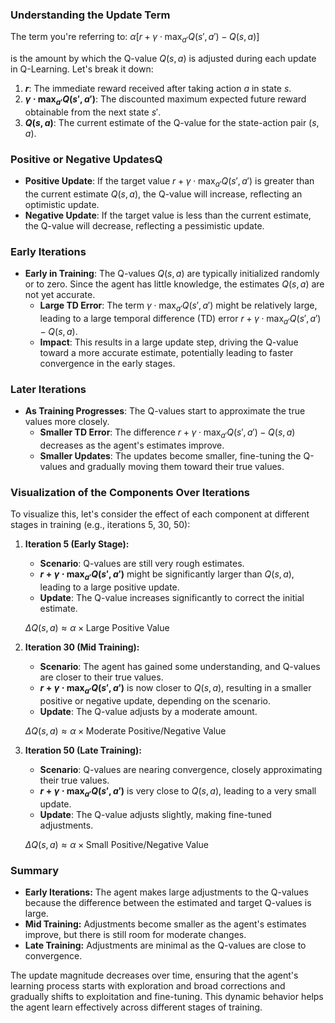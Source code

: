### Understanding the Update Term
The term you're referring to:
$\alpha \left[r + \gamma \cdot \max_{a'} Q(s', a') - Q(s, a)\right]$

is the amount by which the Q-value $Q(s, a)$ is adjusted during each update in Q-Learning. Let's break it down:
1. **$r$**: The immediate reward received after taking action $a$ in state $s$.
2. **$\gamma \cdot \max_{a'} Q(s', a')$**: The discounted maximum expected future reward obtainable from the next state $s'$.
3. **$Q(s, a)$**: The current estimate of the Q-value for the state-action pair $(s, a)$.

### Positive or Negative UpdatesQ
- **Positive Update**: If the target value $r + \gamma \cdot \max_{a'} Q(s', a')$ is greater than the current estimate $Q(s, a)$, the Q-value will increase, reflecting an optimistic update.
- **Negative Update**: If the target value is less than the current estimate, the Q-value will decrease, reflecting a pessimistic update.

### Early Iterations
- **Early in Training**: The Q-values $Q(s, a)$ are typically initialized randomly or to zero. Since the agent has little knowledge, the estimates $Q(s, a)$ are not yet accurate.
    - **Large TD Error**: The term $\gamma \cdot \max_{a'} Q(s', a')$ might be relatively large, leading to a large temporal difference (TD) error $r + \gamma \cdot \max_{a'} Q(s', a') - Q(s, a)$.
    - **Impact**: This results in a large update step, driving the Q-value toward a more accurate estimate, potentially leading to faster convergence in the early stages.

### Later Iterations

- **As Training Progresses**: The Q-values start to approximate the true values more closely.
    - **Smaller TD Error**: The difference $r + \gamma \cdot \max_{a'} Q(s', a') - Q(s, a)$ decreases as the agent's estimates improve.
    - **Smaller Updates**: The updates become smaller, fine-tuning the Q-values and gradually moving them toward their true values.

### Visualization of the Components Over Iterations

To visualize this, let's consider the effect of each component at different stages in training (e.g., iterations 5, 30, 50):

1. **Iteration 5 (Early Stage):**
    
    - **Scenario**: Q-values are still very rough estimates.
    - **$r + \gamma \cdot \max_{a'} Q(s', a')$** might be significantly larger than $Q(s, a)$, leading to a large positive update.
    - **Update**: The Q-value increases significantly to correct the initial estimate.
    
    $\Delta Q(s,a) \approx \alpha \times \text{Large Positive Value}$
    
2. **Iteration 30 (Mid Training):**
    
    - **Scenario**: The agent has gained some understanding, and Q-values are closer to their true values.
    - **$r + \gamma \cdot \max_{a'} Q(s', a')$** is now closer to $Q(s, a)$, resulting in a smaller positive or negative update, depending on the scenario.
    - **Update**: The Q-value adjusts by a moderate amount.
    
    $\Delta Q(s,a) \approx \alpha \times \text{Moderate Positive/Negative Value}$
    
3. **Iteration 50 (Late Training):**
    
    - **Scenario**: Q-values are nearing convergence, closely approximating their true values.
    - **$r + \gamma \cdot \max_{a'} Q(s', a')$** is very close to $Q(s, a)$, leading to a very small update.
    - **Update**: The Q-value adjusts slightly, making fine-tuned adjustments.
    
    $\Delta Q(s,a) \approx \alpha \times \text{Small Positive/Negative Value}$


### Summary
- **Early Iterations:** The agent makes large adjustments to the Q-values because the difference between the estimated and target Q-values is large.
- **Mid Training:** Adjustments become smaller as the agent's estimates improve, but there is still room for moderate changes.
- **Late Training:** Adjustments are minimal as the Q-values are close to convergence.

The update magnitude decreases over time, ensuring that the agent's learning process starts with exploration and broad corrections and gradually shifts to exploitation and fine-tuning. This dynamic behavior helps the agent learn effectively across different stages of training.